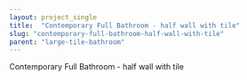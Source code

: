 ```yaml
---
layout: project_single
title:  "Contemporary Full Bathroom - half wall with tile"
slug: "contemporary-full-bathroom-half-wall-with-tile"
parent: "large-tile-bathroom"
---
```

Contemporary Full Bathroom - half wall with tile